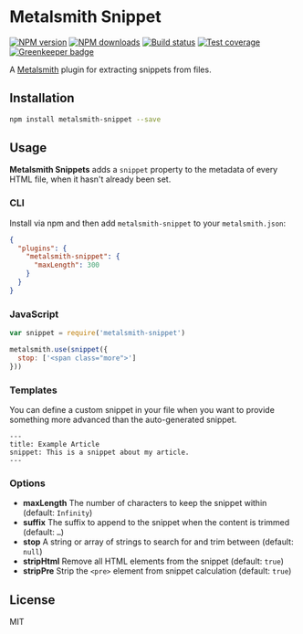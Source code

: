 # Metalsmith Snippet

[![NPM version][npm-image]][npm-url]
[![NPM downloads][downloads-image]][downloads-url]
[![Build status][travis-image]][travis-url]
[![Test coverage][coveralls-image]][coveralls-url]
[![Greenkeeper badge](https://badges.greenkeeper.io/blakeembrey/metalsmith-snippet.svg)](https://greenkeeper.io/)

A [Metalsmith](http://metalsmith.io/) plugin for extracting snippets from files.

## Installation

```sh
npm install metalsmith-snippet --save
```

## Usage

**Metalsmith Snippets** adds a `snippet` property to the metadata of every HTML file, when it hasn't already been set.

### CLI

Install via npm and then add `metalsmith-snippet` to your `metalsmith.json`:

```json
{
  "plugins": {
    "metalsmith-snippet": {
      "maxLength": 300
    }
  }
}
```

### JavaScript

```js
var snippet = require('metalsmith-snippet')

metalsmith.use(snippet({
  stop: ['<span class="more">']
}))
```

### Templates

You can define a custom snippet in your file when you want to provide something more advanced than the auto-generated snippet.

```
---
title: Example Article
snippet: This is a snippet about my article.
---
```

### Options

* **maxLength** The number of characters to keep the snippet within (default: `Infinity`)
* **suffix** The suffix to append to the snippet when the content is trimmed (default: `…`)
* **stop** A string or array of strings to search for and trim between (default: `null`)
* **stripHtml** Remove all HTML elements from the snippet (default: `true`)
* **stripPre** Strip the `<pre>` element from snippet calculation (default: `true`)

## License

MIT

[npm-image]: https://img.shields.io/npm/v/metalsmith-snippet.svg?style=flat
[npm-url]: https://npmjs.org/package/metalsmith-snippet
[downloads-image]: https://img.shields.io/npm/dm/metalsmith-snippet.svg?style=flat
[downloads-url]: https://npmjs.org/package/metalsmith-snippet
[travis-image]: https://img.shields.io/travis/blakeembrey/metalsmith-snippet.svg?style=flat
[travis-url]: https://travis-ci.org/blakeembrey/metalsmith-snippet
[coveralls-image]: https://img.shields.io/coveralls/blakeembrey/metalsmith-snippet.svg?style=flat
[coveralls-url]: https://coveralls.io/r/blakeembrey/metalsmith-snippet?branch=master
[gittip-image]: https://img.shields.io/gittip/blakeembrey.svg?style=flat
[gittip-url]: https://www.gittip.com/blakeembrey
